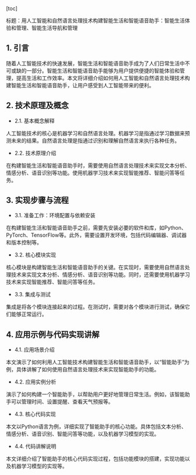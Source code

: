 
[toc]                    
                
                
标题：用人工智能和自然语言处理技术构建智能生活和智能语音助手：智能生活体验和管理、智能生活导航和管理

## 1. 引言

随着人工智能技术的快速发展，智能生活和智能语音助手成为了人们日常生活中不可或缺的一部分。智能生活和智能语音助手能够为用户提供便捷的智能体验和管理，提高生活和工作效率。本文将详细介绍如何用人工智能和自然语言处理技术构建智能生活和智能语音助手，让用户感受到人工智能带来的便利。

## 2. 技术原理及概念

- 2.1. 基本概念解释

人工智能技术的核心是机器学习和自然语言处理。机器学习是指通过学习数据来预测未来的结果。自然语言处理是指通过识别和理解自然语言来执行各种任务。

- 2.2. 技术原理介绍

在构建智能生活和智能语音助手时，需要使用自然语言处理技术来实现文本分析、情感分析、语音识别等功能。使用机器学习技术来实现智能推荐、智能问答等任务。

## 3. 实现步骤与流程

- 3.1. 准备工作：环境配置与依赖安装

在构建智能生活和智能语音助手之前，需要先安装必要的软件和库，如Python、PyTorch、TensorFlow等。此外，需要设置开发环境，包括代码编辑器、调试器和版本控制等。

- 3.2. 核心模块实现

核心模块是构建智能生活和智能语音助手的关键。在实现时，需要使用自然语言处理技术来实现文本分析、情感分析、语音识别等功能。同时，还需要使用机器学习技术来实现智能推荐、智能问答等任务。

- 3.3. 集成与测试

集成是将各个模块连接起来的过程。在测试时，需要对各个模块进行测试，确保它们能够正常运行。

## 4. 应用示例与代码实现讲解

- 4.1. 应用场景介绍

本文演示了如何利用人工智能技术构建智能生活和智能语音助手，以“智能助手”为例，具体讲解了如何使用自然语言处理技术来实现智能助手的功能。

- 4.2. 应用实例分析

演示了如何构建一个智能助手，以帮助用户更好地管理日常生活。例如，该智能助手可以管理时间、设置提醒、查看天气预报等。

- 4.3. 核心代码实现

本文以Python语言为例，详细实现了智能助手的核心功能。具体包括文本分析、情感分析、语音识别、智能问答等功能，以及机器学习模型的实现。

- 4.4. 代码讲解说明

本文详细介绍了智能助手的核心代码实现过程，包括功能模块的搭建，实现功能以及机器学习模型的实现等。

